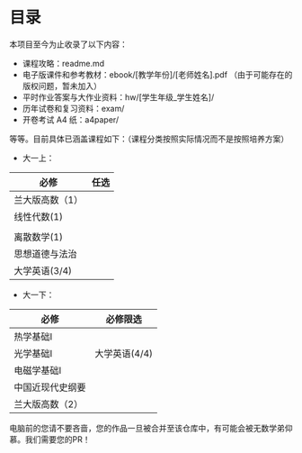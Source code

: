# 目录

本项目至今为止收录了以下内容：

- 课程攻略：readme.md
- 电子版课件和参考教材：ebook/[教学年份]/[老师姓名].pdf （由于可能存在的版权问题，暂未加入）
- 平时作业答案与大作业资料：hw/[学生年级\_学生姓名]/
- 历年试卷和复习资料：exam/
- 开卷考试 A4 纸：a4paper/

等等。目前具体已涵盖课程如下：（课程分类按照实际情况而不是按照培养方案）

- 大一上：

| 必修             | 任选           |
| ---------------- | -------------- |
| 兰大版高数（1）   |               |
| 线性代数(1)      |                |
|                |                   |
| 离散数学(1)      |                |
| 思想道德与法治   |                |
|  大学英语(3/4)   |                |

- 大一下：

| 必修                 | 必修限选     |
| -------------------- | ------------ |
|     热学基础Ⅰ       |               |
|       光学基础Ⅰ     | 大学英语(4/4) |
|      电磁学基础Ⅰ    |              |
| 中国近现代史纲要     |              |
|  兰大版高数（2）     |              |

电脑前的您请不要吝啬，您的作品一旦被合并至该仓库中，有可能会被无数学弟仰慕。我们需要您的PR！
